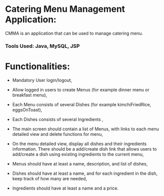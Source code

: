 # Catering Menu Management Application:
CMMA is an application that can be used to manage catering menu.

### Tools Used: Java, MySQL, JSP

# Functionalities:

- Mandatory User login/logout,

- Allow logged in users to create Menus (for example dinner menu or breakfast menu),

- Each Menu consists of several Dishes (for example kimchiFriedRice, eggsOnToast),

- Each Dishes consists of several Ingredients ,

- The main screen should contain a list of Menus, with links to each menu detailed view and delete functions for menu,

- On the menu detailed view, display all dishes and their ingredients information. There should be a add/create dish link that allows users to add/create a dish using existing ingredients to the current menu,

- Menus should have at least a name, description, and list of dishes,

- Dishes should have at least a name, and for each ingredient in the dish, keep track of how many are needed,

- Ingredients should have at least a name and a price.
